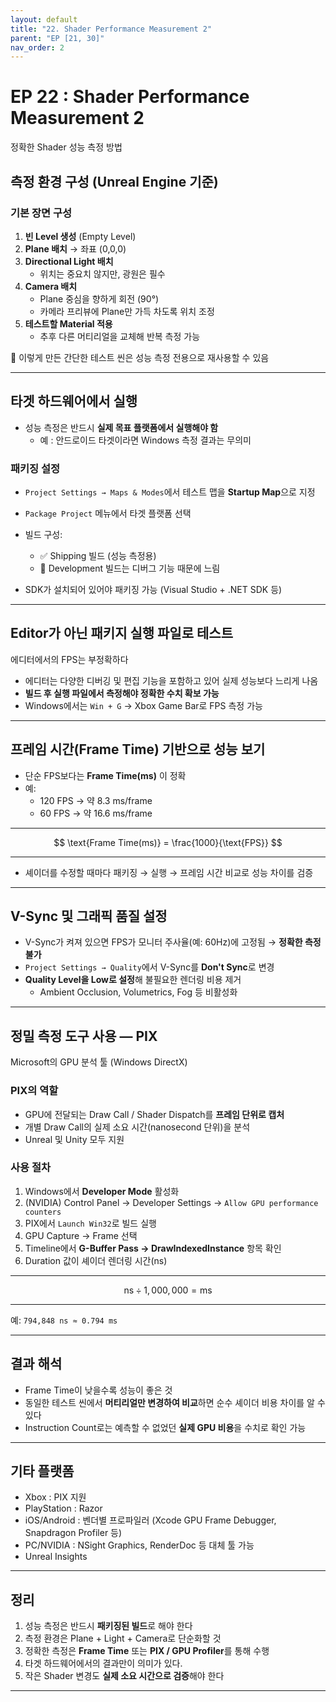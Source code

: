 ```yaml
---
layout: default
title: "22. Shader Performance Measurement 2"
parent: "EP [21, 30]"
nav_order: 2
---
```


# EP 22 : Shader Performance Measurement 2
정확한 Shader 성능 측정 방법

## 측정 환경 구성 (Unreal Engine 기준)

### 기본 장면 구성
1. **빈 Level 생성** (Empty Level)
2. **Plane 배치** → 좌표 (0,0,0)
3. **Directional Light 배치**
   - 위치는 중요치 않지만, 광원은 필수
4. **Camera 배치**
   - Plane 중심을 향하게 회전 (90°)
   - 카메라 프리뷰에 Plane만 가득 차도록 위치 조정
5. **테스트할 Material 적용**
   - 추후 다른 머티리얼을 교체해 반복 측정 가능

📌 이렇게 만든 간단한 테스트 씬은 성능 측정 전용으로 재사용할 수 있음

---

## 타겟 하드웨어에서 실행

- 성능 측정은 반드시 **실제 목표 플랫폼에서 실행해야 함**  
  - 예 : 안드로이드 타겟이라면 Windows 측정 결과는 무의미

### 패키징 설정
- `Project Settings → Maps & Modes`에서 테스트 맵을 **Startup Map**으로 지정
- `Package Project` 메뉴에서 타겟 플랫폼 선택
- 빌드 구성:
  - ✅ Shipping 빌드 (성능 측정용)
  - 🚫 Development 빌드는 디버그 기능 때문에 느림

- SDK가 설치되어 있어야 패키징 가능 (Visual Studio + .NET SDK 등)

---

## Editor가 아닌 패키지 실행 파일로 테스트
에디터에서의 FPS는 부정확하다

- 에디터는 다양한 디버깅 및 편집 기능을 포함하고 있어 실제 성능보다 느리게 나옴
- **빌드 후 실행 파일에서 측정해야 정확한 수치 확보 가능**
- Windows에서는 `Win + G` → Xbox Game Bar로 FPS 측정 가능

---

## 프레임 시간(Frame Time) 기반으로 성능 보기
- 단순 FPS보다는 **Frame Time(ms)** 이 정확
- 예:  
  - 120 FPS → 약 8.3 ms/frame  
  - 60 FPS → 약 16.6 ms/frame

---

$$
\text{Frame Time(ms)} = \frac{1000}{\text{FPS}}
$$

---

- 셰이더를 수정할 때마다 패키징 → 실행 → 프레임 시간 비교로 성능 차이를 검증

---

## V-Sync 및 그래픽 품질 설정
- V-Sync가 켜져 있으면 FPS가 모니터 주사율(예: 60Hz)에 고정됨 → **정확한 측정 불가**
- `Project Settings → Quality`에서 V-Sync를 **Don't Sync**로 변경
- **Quality Level을 Low로 설정**해 불필요한 렌더링 비용 제거
  - Ambient Occlusion, Volumetrics, Fog 등 비활성화

---

## 정밀 측정 도구 사용 — PIX
Microsoft의 GPU 분석 툴 (Windows DirectX)

### PIX의 역할
- GPU에 전달되는 Draw Call / Shader Dispatch를 **프레임 단위로 캡처**
- 개별 Draw Call의 실제 소요 시간(nanosecond 단위)을 분석
- Unreal 및 Unity 모두 지원

### 사용 절차
1. Windows에서 **Developer Mode** 활성화
2. (NVIDIA) Control Panel → Developer Settings → `Allow GPU performance counters`
3. PIX에서 `Launch Win32`로 빌드 실행
4. GPU Capture → Frame 선택
5. Timeline에서 **G-Buffer Pass → DrawIndexedInstance** 항목 확인
6. Duration 값이 셰이더 렌더링 시간(ns)

---

$$
\text{ns} \div 1{,}000{,}000 = \text{ms}
$$

---

예: `794,848 ns ≈ 0.794 ms`

---

## 결과 해석
- Frame Time이 낮을수록 성능이 좋은 것
- 동일한 테스트 씬에서 **머티리얼만 변경하여 비교**하면 순수 셰이더 비용 차이를 알 수 있다
- Instruction Count로는 예측할 수 없었던 **실제 GPU 비용**을 수치로 확인 가능

---

## 기타 플랫폼

- Xbox : PIX 지원
- PlayStation : Razor
- iOS/Android : 벤더별 프로파일러 (Xcode GPU Frame Debugger, Snapdragon Profiler 등)
- PC/NVIDIA : NSight Graphics, RenderDoc 등 대체 툴 가능
- Unreal Insights

---

## 정리

1. 성능 측정은 반드시 **패키징된 빌드**로 해야 한다
2. 측정 환경은 Plane + Light + Camera로 단순화할 것
3. 정확한 측정은 **Frame Time** 또는 **PIX / GPU Profiler**를 통해 수행
4. 타겟 하드웨어에서의 결과만이 의미가 있다.
5. 작은 Shader 변경도 **실제 소요 시간으로 검증**해야 한다

---
